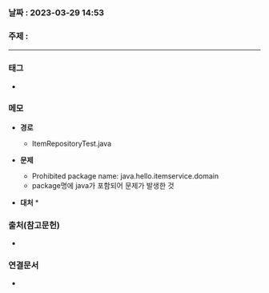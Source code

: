 ### 날짜 : 2023-03-29 14:53
### 주제 :
---
### 태그
* 

### 메모
* **경로**
	* ItemRepositoryTest.java
	
* **문제**
	* Prohibited package name: java.hello.itemservice.domain
	* package명에 java가 포함되어 문제가 발생한 것
	
* **대처**
	* 

### 출처(참고문헌)
-  

### 연결문서
- 
